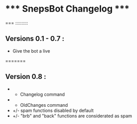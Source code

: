 *** SnepsBot Changelog ***
=======


===
::::::::::
## Versions 0.1 - 0.7 :
+ Give the bot a live

=======
## Version 0.8 :
+ + Changelog command
+ + OldChanges command
+ +/- spam functions disabled by default
+ +/- "brb" and "back" functions are considerated as spam
